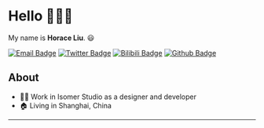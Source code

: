 # Hello :ocean::ocean::ocean:

My name is **Horace Liu**. :smiley:

[![Email Badge](https://img.shields.io/badge/-Email-c14438?style=for-the-badge&logo=Outlook&logoColor=white&link=mailto:hora.liu@outlook.com)](mailto:hora.liu@outlook.com)
[![Twitter Badge](https://img.shields.io/badge/-Twitter-1da1f2?style=for-the-badge&labelColor=1da1f2&logo=twitter&logoColor=white&link=https://twitter.com/QoQiyu)](https://twitter.com/QoQiyu)
[![Bilibili Badge](https://img.shields.io/badge/-BiliBili-D14970?style=for-the-badge&logo=Bilibili&logoColor=white&link=https://space.bilibili.com/89553968)](https://space.bilibili.com/89553968)
[![Github Badge](https://img.shields.io/badge/-Github-232323?style=for-the-badge&logo=Github&logoColor=white&link=https://github.com/qoqiyu)](https://github.com/qoqiyu)

## About

<!-- - :speech_balloon: My Blog: [https://blog.qoqyir.com](https://blog.qoqyir.com) -->
- :man_technologist: Work in Isomer Studio as a designer and developer
- :house: Living in Shanghai, China

---

